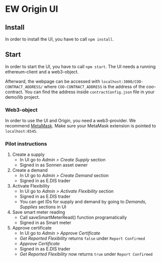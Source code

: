 # EW Origin UI

## Install

In order to install the UI, you have to call `npm install`.

## Start
In order to start the UI, you have to call `npm start`. The UI needs a running ethereum-client and a web3-object. 

Afterward, the webpage can be accessed with `localhost:3000/COO-CONTRACT_ADDRESS/` where `COO-CONTRACT_ADDRESS` is the address of the coo-contract. You can find the address inside `contractConfig.json` file in your demo/lib project. 

### Web3-object
In order to use the UI and Origin, you need a web3-provider. We recommend [MetaMask](https://metamask.io). Make sure your MetaMask extension is pointed to `localhost:8545`.

### Pilot instructions

1. Create a supply
    * In UI go to *Admin > Create Supply* section
    * Signed in as Sonnen asset owner
2. Create a demand
    * In UI go to *Admin > Create Demand* section
    * Signed in as E.DIS trader
3. Activate Flexibility
    * In UI go to *Admin > Activate Flexibility* section
    * Signed in as E.DIS trader
    * You can get IDs for supply and demand by going to *Demands*, *Supplies* sections in UI
4. Save smart meter reading
    * Call saveSmartMeterRead() function programatically
    * Signed in as Smart meter
5. Approve certificate
    * In UI go to *Admin > Approve Certificate*
    * *Get Reported Flexibility* returns `false` under `Report Confirmed`
    * *Approve Certificate*
    * Signed in as E.DIS trader
    * *Get Reported Flexibility* now returns `true` under `Report Confirmed`
